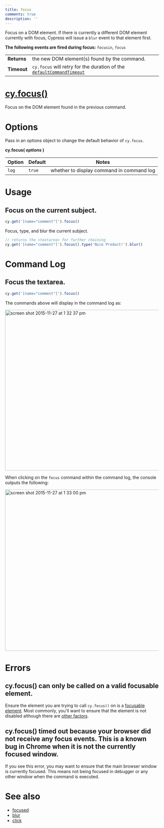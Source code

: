 ```yaml
---
title: focus
comments: true
description: ''
---
```


Focus on a DOM element. If there is currently a different DOM element currently with focus, Cypress will issue a `blur` event to that element first.

**The following events are fired during focus:** `focusin`, `focus`

| | |
|--- | --- |
| **Returns** | the new DOM element(s) found by the command. |
| **Timeout** | `cy.focus` will retry for the duration of the [`defaultCommandTimeout`](https://on.cypress.io/guides/configuration#timeouts) |

# [cy.focus()](#usage)

Focus on the DOM element found in the previous command.

# Options

Pass in an options object to change the default behavior of `cy.focus`.

**cy.focus( *options* )**

Option | Default | Notes
--- | --- | ---
`log` | `true` | whether to display command in command log

# Usage

## Focus on the current subject.

```javascript
cy.get('[name="comment"]').focus()
```

Focus, type, and blur the current subject.

```javascript
// returns the <textarea> for further chaining
cy.get('[name="comment"]').focus().type('Nice Product!').blur()
```

# Command Log

## Focus the textarea.

```javascript
cy.get('[name="comment"]').focus()
```

The commands above will display in the command log as:

<img width="524" alt="screen shot 2015-11-27 at 1 32 37 pm" src="https://cloud.githubusercontent.com/assets/1271364/11446856/6c2c36f4-950b-11e5-89c6-9bf14a448b23.png">

When clicking on the `focus` command within the command log, the console outputs the following:

<img width="526" alt="screen shot 2015-11-27 at 1 33 00 pm" src="https://cloud.githubusercontent.com/assets/1271364/11446857/703fa6c2-950b-11e5-9686-ce6b558cfd92.png">

# Errors

## cy.focus() can only be called on a valid focusable element.

Ensure the element you are trying to call `cy.focus()` on is a [focusable element](https://www.w3.org/TR/html5/editing.html#focusable). Most commonly, you'll want to ensure that the element is not disabled although there are [other factors](https://www.w3.org/TR/html5/editing.html#focusable).

## cy.focus() timed out because your browser did not receive any focus events. This is a known bug in Chrome when it is not the currently focused window.

If you see this error, you may want to ensure that the main browser window is currently focused. This means not being focused in debugger or any other window when the command is executed.

# See also

- [focused](https://on.cypress.io/api/focused)
- [blur](https://on.cypress.io/api/blur)
- [click](https://on.cypress.io/api/click)
